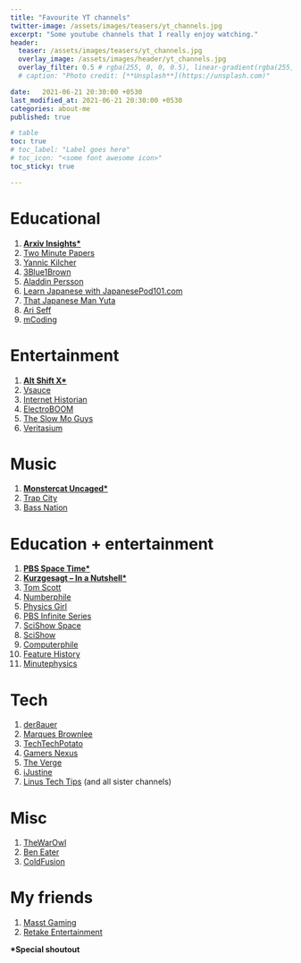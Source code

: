 ```yaml
---
title: "Favourite YT channels"
twitter-image: /assets/images/teasers/yt_channels.jpg
excerpt: "Some youtube channels that I really enjoy watching."
header:
  teaser: /assets/images/teasers/yt_channels.jpg
  overlay_image: /assets/images/header/yt_channels.jpg
  overlay_filter: 0.5 # rgba(255, 0, 0, 0.5), linear-gradient(rgba(255, 0, 0, 0.5), rgba(0, 255, 255, 0.5))
  # caption: "Photo credit: [**Unsplash**](https://unsplash.com)"

date:   2021-06-21 20:30:00 +0530
last_modified_at: 2021-06-21 20:30:00 +0530
categories: about-me
published: true

# table
toc: true
# toc_label: "Label goes here"
# toc_icon: "<some font awesome icon>"
toc_sticky: true

---
```


# Educational

1. **[Arxiv Insights*](https://www.youtube.com/channel/UCNIkB2IeJ-6AmZv7bQ1oBYg)**
2. [Two Minute Papers](https://www.youtube.com/user/keeroyz)
3. [Yannic Kilcher](https://www.youtube.com/channel/UCZHmQk67mSJgfCCTn7xBfew)
4. [3Blue1Brown](https://www.youtube.com/channel/UCYO_jab_esuFRV4b17AJtAw)
5. [Aladdin Persson](https://www.youtube.com/channel/UCkzW5JSFwvKRjXABI-UTAkQ)
6. [Learn Japanese with JapanesePod101.com](https://www.youtube.com/user/japanesepod101)
7. [That Japanese Man Yuta](https://www.youtube.com/user/YPlusShow)
8. [Ari Seff](https://www.youtube.com/channel/UCIxertsVDip8QHpnhinkAow)
9. [mCoding](https://www.youtube.com/channel/UCaiL2GDNpLYH6Wokkk1VNcg)

# Entertainment

1. **[Alt Shift X*](https://www.youtube.com/channel/UCveZqqGewoyPiacooywP5Ig)**
2. [Vsauce](https://www.youtube.com/channel/UC6nSFpj9HTCZ5t-N3Rm3-HA)
3. [Internet Historian](https://www.youtube.com/channel/UCR1D15p_vdP3HkrH8wgjQRw)
4. [ElectroBOOM](https://www.youtube.com/user/msadaghd)
5. [The Slow Mo Guys](https://www.youtube.com/channel/UCUK0HBIBWgM2c4vsPhkYY4w)
6. [Veritasium](https://www.youtube.com/channel/UCHnyfMqiRRG1u-2MsSQLbXA)

# Music

1. **[Monstercat Uncaged*](https://www.youtube.com/channel/UCJ6td3C9QlPO9O_J5dF4ZzA)**
2. [Trap City](https://www.youtube.com/channel/UC65afEgL62PGFWXY7n6CUbA)
3. [Bass Nation](https://www.youtube.com/channel/UCCvVpbYRgYjMN7mG7qQN0Pg)

# Education + entertainment

1. **[PBS Space Time*](https://www.youtube.com/channel/UC7_gcs09iThXybpVgjHZ_7g)**
2. **[Kurzgesagt – In a Nutshell*](https://www.youtube.com/channel/UCsXVk37bltHxD1rDPwtNM8Q)**
3. [Tom Scott](https://www.youtube.com/channel/UCBa659QWEk1AI4Tg--mrJ2A)
4. [Numberphile](https://www.youtube.com/channel/UCoxcjq-8xIDTYp3uz647V5A) 
5. [Physics Girl](https://www.youtube.com/user/physicswoman)
6. [PBS Infinite Series](https://www.youtube.com/channel/UCs4aHmggTfFrpkPcWSaBN9g)
7. [SciShow Space](https://www.youtube.com/channel/UCrMePiHCWG4Vwqv3t7W9EFg)
8. [SciShow](https://www.youtube.com/channel/UCZYTClx2T1of7BRZ86-8fow)
9. [Computerphile](https://www.youtube.com/channel/UC9-y-6csu5WGm29I7JiwpnA)
10. [Feature History](https://www.youtube.com/channel/UCHdluULl5c7bilx1x1TGzJQ)
11. [Minutephysics](https://www.youtube.com/channel/UCUHW94eEFW7hkUMVaZz4eDg)

# Tech

1. [der8auer](https://www.youtube.com/user/der8auer)
2. [Marques Brownlee](https://www.youtube.com/channel/UCBJycsmduvYEL83R_U4JriQ)
3. [TechTechPotato](https://www.youtube.com/channel/UC1r0DG-KEPyqOeW6o79PByw)
4. [Gamers Nexus](https://www.youtube.com/user/GamersNexus)
5. [The Verge](https://www.youtube.com/channel/UCddiUEpeqJcYeBxX1IVBKvQ)
6. [iJustine](https://www.youtube.com/user/ijustine)
7. [Linus Tech Tips](https://www.youtube.com/channel/UCXuqSBlHAE6Xw-yeJA0Tunw) (and all sister channels)

# Misc

1. [TheWarOwl](https://www.youtube.com/channel/UCpFcHE36IoySjYj1Rytxyog)
2. [Ben Eater](https://www.youtube.com/user/eaterbc)
3. [ColdFusion](https://www.youtube.com/channel/UC4QZ_LsYcvcq7qOsOhpAX4A)

# My friends

1. [Masst Gaming](https://www.youtube.com/channel/UC71mhPUhC70WCKJzUKwNVBw)
2. [Retake Entertainment](https://www.youtube.com/channel/UCLD9AzDhlEW3GQsvPL9OswQ)

 **\*Special shoutout**
